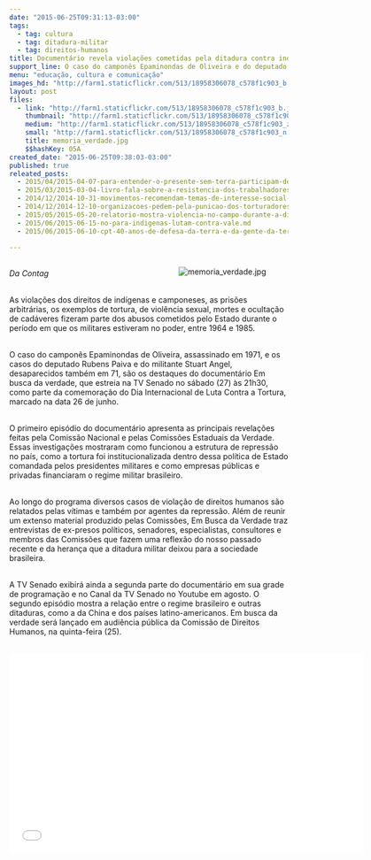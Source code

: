 ```yaml
---
date: "2015-06-25T09:31:13-03:00"
tags:
  - tag: cultura
  - tag: ditadura-militar
  - tag: direitos-humanos
title: Documentário revela violações cometidas pela ditadura contra indígenas e camponeses
support_line: O caso do camponês Epaminondas de Oliveira e do deputado Rubens Paiva e Stuart Angel são os destaques do documentário Em busca da verdade.
menu: "educação, cultura e comunicação"
images_hd: "http://farm1.staticflickr.com/513/18958306078_c578f1c903_b.jpg"
layout: post
files:
  - link: "http://farm1.staticflickr.com/513/18958306078_c578f1c903_b.jpg"
    thumbnail: "http://farm1.staticflickr.com/513/18958306078_c578f1c903_t.jpg"
    medium: "http://farm1.staticflickr.com/513/18958306078_c578f1c903_z.jpg"
    small: "http://farm1.staticflickr.com/513/18958306078_c578f1c903_n.jpg"
    title: memoria_verdade.jpg
    $$hashKey: 05A
created_date: "2015-06-25T09:38:03-03:00"
published: true
releated_posts:
  - 2015/04/2015-04-07-para-entender-o-presente-sem-terra-participam-de-ciclo-de-debate-sobre-a-ditadura-militar.md
  - 2015/03/2015-03-04-livro-fala-sobre-a-resistencia-dos-trabalhadores-na-cidade-e-no-campo.md
  - 2014/12/2014-10-31-movimentos-recomendam-temas-de-interesse-social-a-comissao-da-verdade.md
  - 2014/12/2014-12-10-organizacoes-pedem-pela-punicao-dos-torturadores-da-ditadura-militar.md
  - 2015/05/2015-05-20-relatorio-mostra-violencia-no-campo-durante-a-ditadura-militar.md
  - 2015/06/2015-06-15-no-para-indigenas-lutam-contra-vale.md
  - 2015/06/2015-06-10-cpt-40-anos-de-defesa-da-terra-e-da-gente-da-terra.md

---
```

<figure class="image" style="float:right"><img alt="memoria_verdade.jpg" src="http://farm1.staticflickr.com/513/18958306078_c578f1c903_b.jpg" />
<figcaption></figcaption>
</figure>

<p><br />
<em>Da Contag</em></p>

<p><br />
As viola&ccedil;&otilde;es dos direitos de ind&iacute;genas e camponeses, as pris&otilde;es arbitr&aacute;rias, os exemplos de tortura, de viol&ecirc;ncia sexual, mortes e oculta&ccedil;&atilde;o de cad&aacute;veres fizeram parte dos abusos cometidos pelo Estado durante o per&iacute;odo em que os militares estiveram no poder, entre 1964 e 1985.</p>

<p><br />
O caso do campon&ecirc;s Epaminondas de Oliveira, assassinado em 1971, e os casos do deputado Rubens Paiva e do militante Stuart Angel, desaparecidos tamb&eacute;m em 71, s&atilde;o os destaques do document&aacute;rio Em busca da verdade, que estreia na TV Senado no s&aacute;bado (27) &agrave;s 21h30, como parte da comemora&ccedil;&atilde;o do Dia Internacional de Luta Contra a Tortura, marcado na data 26 de junho.</p>

<p><br />
O primeiro epis&oacute;dio do document&aacute;rio apresenta as principais revela&ccedil;&otilde;es feitas pela Comiss&atilde;o Nacional e pelas Comiss&otilde;es Estaduais da Verdade. Essas investiga&ccedil;&otilde;es mostraram como funcionou a estrutura de repress&atilde;o no pa&iacute;s, como a tortura foi institucionalizada dentro dessa pol&iacute;tica de Estado comandada pelos presidentes militares e como empresas p&uacute;blicas e privadas financiaram o regime militar brasileiro.</p>

<p><br />
Ao longo do programa diversos casos de viola&ccedil;&atilde;o de direitos humanos s&atilde;o relatados pelas v&iacute;timas e tamb&eacute;m por agentes da repress&atilde;o. Al&eacute;m de reunir um extenso material produzido pelas Comiss&otilde;es, Em Busca da Verdade traz entrevistas de ex-presos pol&iacute;ticos, senadores, especialistas, consultores e membros das Comiss&otilde;es que fazem uma reflex&atilde;o do nosso passado recente e da heran&ccedil;a que a ditadura militar deixou para a sociedade brasileira.</p>

<p><br />
A TV Senado exibir&aacute; ainda a segunda parte do document&aacute;rio em sua grade de programa&ccedil;&atilde;o e no Canal da TV Senado no Youtube em agosto. O segundo epis&oacute;dio mostra a rela&ccedil;&atilde;o entre o regime brasileiro e outras ditaduras, como a da China e dos pa&iacute;ses latino-americanos. Em busca da verdade ser&aacute; lan&ccedil;ado em audi&ecirc;ncia p&uacute;blica da Comiss&atilde;o de Direitos Humanos, na quinta-feira (25).</p>

<p><br />
<iframe allowfullscreen="" frameborder="0" height="360" src="//www.youtube.com/embed/Fki5TTDJ9Nw" width="640"></iframe></p>
